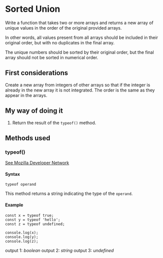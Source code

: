 # Sorted Union

Write a function that takes two or more arrays and returns a new array of unique
values in the order of the original provided arrays.

In other words, all values present from all arrays should be included in their
original order, but with no duplicates in the final array.

The unique numbers should be sorted by their original order, but the final array
should not be sorted in numerical order.

## First considerations

Create a new array from integers of other arrays so that if the integer is
already in the new array it is not integrated. The order is the same as they
appear in the arrays.

## My way of doing it

1. Return the result of the `typeof()` method.

## Methods used
### typeof()

[See Mozilla Developer Network](https://developer.mozilla.org/en-US/docs/Web/JavaScript/Reference/Operators/typeof)

#### Syntax
```typeof operand```

This method returns a string indicating the type of the `operand`.

#### Example
```
const x = typeof true;
const y = typeof 'hello';
const z = typeof undefined;

console.log(x);
console.log(y);
console.log(z);
```
output 1: *boolean*
output 2: *string*
output 3: *undefined*
